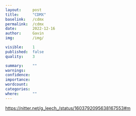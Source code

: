 ```yaml
---
layout:     post
title:      "CDMX"
baselink:   /cdmx
permalink:  /cdmx
date:       2022-12-16
author:     Gavin
img:        /img/

visible:    1
published:  false
quality:    3

summary:    ""
warnings: 	
confidence: 
importance: 
wordcount:  
categories: 
where:      ""
---
```



https://nitter.net/g_leech_/status/1603792095638167553#m